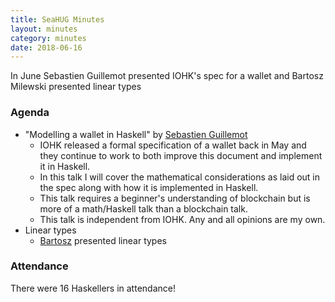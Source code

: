 ```yaml
---
title: SeaHUG Minutes
layout: minutes
category: minutes
date: 2018-06-16
---
```

In June Sebastien Guillemot presented IOHK's spec for a wallet and Bartosz Milewski presented linear types

<!--more-->

### Agenda

* "Modelling a wallet in Haskell" by [Sebastien Guillemot][sebastien-guillemot]
  * IOHK released a formal specification of a wallet back in May and they continue to work to both improve this document and implement it in Haskell.
  * In this talk I will cover the mathematical considerations as laid out in the spec along with how it is implemented in Haskell.
  * This talk requires a beginner's understanding of blockchain but is more of a math/Haskell talk than a blockchain talk.
  * This talk is independent from IOHK. Any and all opinions are my own.
* Linear types
  * [Bartosz][bartosz-milewski] presented linear types

### Attendance

There were 16 Haskellers in attendance!

[bartosz-milewski]: https://bartoszmilewski.com/
[sebastien-guillemot]: https://twitter.com/SebastienGllmt
